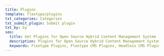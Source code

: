 ```yaml
---
title: Plugins
template: flextype/plugins
txt_categories: Categories
txt_submit_plugin: Submit plugin
txt_by: by
seo:
  title: Get Plugins for Open Source Hybrid Content Management System | Flextype
  description: Plugins for Open Source Hybrid Content Management System
  keywords: Flextype Plugins, Flextype CMS Plugins, Headless CMS Plugins, Download Flat File CMS Plugins, Download Flat File Content Management System Plugins, Download PHP CMS Plugins, Plugins, Content, Management, System, PHP, CMS
---
```

